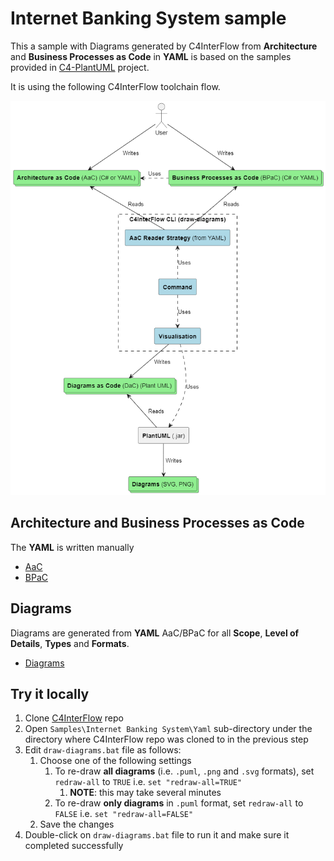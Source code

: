 
# Internet Banking System sample
This a sample with Diagrams generated by C4InterFlow from **Architecture** and **Business Processes as Code** in **YAML** is based on the samples provided in [C4-PlantUML](https://github.com/plantuml-stdlib/C4-PlantUML/tree/master/samples) project.

It is using the following C4InterFlow toolchain flow.

![C4InterFlow - toolchain flow](C4InterFlow%20-%20toolchain%20flow.png)

## Architecture and Business Processes as Code
The **YAML** is written manually
- [AaC](Architecture/SoftwareSystems/)
- [BPaC](Architecture/Business%20Processes/)

## Diagrams
Diagrams are generated from **YAML** AaC/BPaC for all **Scope**, **Level of Details**, **Types** and **Formats**.
- [Diagrams](Diagrams)

## Try it locally

1. Clone [C4InterFlow](https://github.com/SlavaVedernikov/C4InterFlow) repo
1. Open `Samples\Internet Banking System\Yaml` sub-directory under the directory where C4InterFlow repo was cloned to in the previous step
1. Edit `draw-diagrams.bat` file as follows:
    1. Choose one of the following settings
        1. To re-draw **all diagrams** (i.e. `.puml`, `.png` and `.svg` formats), set `redraw-all` to `TRUE` i.e. `set "redraw-all=TRUE"`
            1. **NOTE**: this may take several minutes
        1. To re-draw **only diagrams** in `.puml` format, set `redraw-all` to `FALSE` i.e. `set "redraw-all=FALSE"`
    1. Save the changes
1. Double-click on `draw-diagrams.bat` file to run it and make sure it completed successfully
